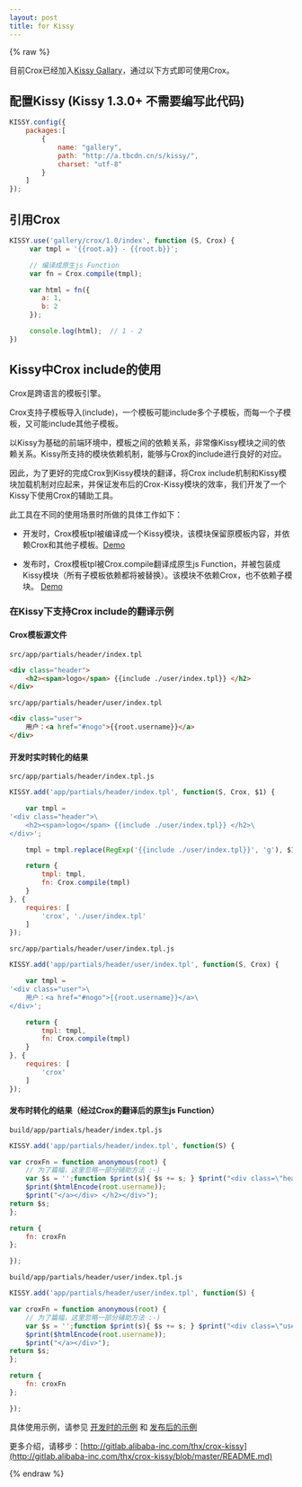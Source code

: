 ```yaml
---
layout: post
title: for Kissy
---
```


{% raw %}

目前Crox已经加入[Kissy Gallary](http://gallery.kissyui.com/crox/1.0/guide/index.html)，通过以下方式即可使用Crox。

## 配置Kissy (Kissy 1.3.0+ 不需要编写此代码)

```js
KISSY.config({
    packages:[
        {
            name: "gallery",
            path: "http://a.tbcdn.cn/s/kissy/",
            charset: "utf-8"
        }
    ]
});
```

## 引用Crox

```js
KISSY.use('gallery/crox/1.0/index', function (S, Crox) {
     var tmpl = '{{root.a}} - {{root.b}}';

     // 编译成原生js Function
     var fn = Crox.compile(tmpl);

     var html = fn({
        a: 1,
        b: 2
     });

     console.log(html);  // 1 - 2
})
```


## Kissy中Crox include的使用

Crox是跨语言的模板引擎。

Crox支持子模板导入(include)，一个模板可能include多个子模板，而每一个子模板，又可能include其他子模板。

以Kissy为基础的前端环境中，模板之间的依赖关系，非常像Kissy模块之间的依赖关系。Kissy所支持的模块依赖机制，能够与Crox的include进行良好的对应。

因此，为了更好的完成Crox到Kissy模块的翻译，将Crox include机制和Kissy模块加载机制对应起来，并保证发布后的Crox-Kissy模块的效率，我们开发了一个Kissy下使用Crox的辅助工具。

此工具在不同的使用场景时所做的具体工作如下：

- 开发时，Crox模板tpl被编译成一个Kissy模块，该模块保留原模板内容，并依赖Crox和其他子模板。[Demo](http://gallery.kissyui.com/crox/1.0/demo/demo/before.html)

- 发布时，Crox模板tpl被Crox.compile翻译成原生js Function，并被包装成Kissy模块（所有子模板依赖都将被替换）。该模块不依赖Crox，也不依赖子模块。 [Demo](http://gallery.kissyui.com/crox/1.0/demo/demo/after.html)

### 在Kissy下支持Crox include的翻译示例

#### Crox模板源文件

`src/app/partials/header/index.tpl`

```html
<div class="header">
    <h2><span>logo</span> {{include ./user/index.tpl}} </h2>
</div>
```

`src/app/partials/header/user/index.tpl`

```html
<div class="user">
    用户：<a href="#nogo">{{root.username}}</a>
</div>
```

#### 开发时实时转化的结果

`src/app/partials/header/index.tpl.js`

```js
KISSY.add('app/partials/header/index.tpl', function(S, Crox, $1) {

    var tmpl = 
'<div class="header">\
    <h2><span>logo</span> {{include ./user/index.tpl}} </h2>\
</div>';

    tmpl = tmpl.replace(RegExp('{{include ./user/index.tpl}}', 'g'), $1.tmpl);

    return {
        tmpl: tmpl,
        fn: Crox.compile(tmpl)
    }
}, {
    requires: [
        'crox', './user/index.tpl'
    ]
});
```

`src/app/partials/header/user/index.tpl.js`

```js
KISSY.add('app/partials/header/user/index.tpl', function(S, Crox) {

    var tmpl = 
'<div class="user">\
    用户：<a href="#nogo">{{root.username}}</a>\
</div>';

    return {
        tmpl: tmpl,
        fn: Crox.compile(tmpl)
    }
}, {
    requires: [
        'crox'
    ]
});
```

#### 发布时转化的结果（经过Crox的翻译后的原生js Function）

`build/app/partials/header/index.tpl.js`

```js
KISSY.add('app/partials/header/index.tpl', function(S) {

var croxFn = function anonymous(root) {
    // 为了篇幅，这里忽略一部分辅助方法 :-)
    var $s = '';function $print(s){ $s += s; } $print("<div class=\"header\">    <h2><span>logo</span> <div class=\"user\">    用户：<a href=\"#nogo\">");
    $print($htmlEncode(root.username));
    $print("</a></div> </h2></div>");
return $s;
};

return {
    fn: croxFn
};

});
```

`build/app/partials/header/user/index.tpl.js`

```js
KISSY.add('app/partials/header/user/index.tpl', function(S) {

var croxFn = function anonymous(root) {
    // 为了篇幅，这里忽略一部分辅助方法 :-)
    var $s = '';function $print(s){ $s += s; } $print("<div class=\"user\">    用户：<a href=\"#nogo\">");
    $print($htmlEncode(root.username));
    $print("</a></div>");
return $s;
};

return {
    fn: croxFn
};

});
```

具体使用示例，请参见 [开发时的示例](http://gallery.kissyui.com/crox/1.0/demo/demo/before.html) 和 [发布后的示例](http://gallery.kissyui.com/crox/1.0/demo/demo/after.html)

更多介绍，请移步：[http://gitlab.alibaba-inc.com/thx/crox-kissy](http://gitlab.alibaba-inc.com/thx/crox-kissy/blob/master/README.md)

{% endraw %}
